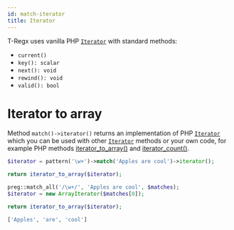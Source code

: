 ```yaml
---
id: match-iterator
title: Iterator
---
```


T-Regx uses vanilla PHP [`Iterator`][1] with standard methods:

 - `current()`
 - `key(): scalar`
 - `next(): void`
 - `rewind(): void`
 - `valid(): bool`

# Iterator to array

Method `match()->iterator()` returns an implementation of PHP [`Iterator`][1]
which you can be used with other [`Iterator`][1] methods or your own code, for example PHP methods 
[iterator_to_array()](https://www.php.net/manual/en/function.iterator-to-array.php) and
[iterator_count()](https://www.php.net/manual/en/function.iterator-count.php).

<!--DOCUSAURUS_CODE_TABS-->
<!--T-Regx-->
```php
$iterator = pattern('\w+')->match('Apples are cool')->iterator();

return iterator_to_array($iterator);
```
<!--PHP-->
```php
preg::match_all('/\w+/', 'Apples are cool', $matches);
$iterator = new ArrayIterator($matches[0]);

return iterator_to_array($iterator);
```
<!--END_DOCUSAURUS_CODE_TABS-->
<!--Result-Value-->

```php
['Apples', 'are', 'cool']
```

[1]:https://www.php.net/manual/en/class.iterator.php